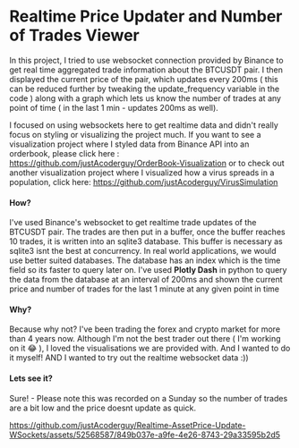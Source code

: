 # Realtime Price Updater and Number of Trades Viewer

In this project, I tried to use websocket connection provided by Binance to get real time aggregated trade information about the BTCUSDT pair. I then displayed the current price of the pair, which updates every 200ms ( this can be reduced further by tweaking the update_frequency variable in the code ) along with a graph which lets us know the number of trades at any point of time ( in the last 1 min - updates 200ms as well).

I focused on using websockets here to get realtime data and didn't really focus on styling or visualizing the project much. If you want to see a visualization project where I styled data from Binance API into an orderbook, please click here :
https://github.com/justAcoderguy/OrderBook-Visualization
or to check out another visualization project where I visualized how a virus spreads in a population, click here:
https://github.com/justAcoderguy/VirusSimulation

#### How?
I've used Binance's websocket to get realtime trade updates of the BTCUSDT pair. The trades are then put in a buffer, once the buffer reaches 10 trades, it is written into an sqlite3 database. This buffer is necessary as sqlite3 isnt the best at concurrency. In real world applications, we would use better suited databases. The database has an index which is the time field so its faster to query later on.
I've used **Plotly Dash** in python to query the data from the database at an interval of 200ms and shown the current price and number of trades for the last 1 minute at any given point in time

#### Why?
Because why not? I've been trading the forex and crypto market for more than 4 years now. Although I'm not the best trader out there ( I'm working on it :joy: ), I loved the visualisations we are 
provided with. And I wanted to do it myself! AND I wanted to try out the realtime websocket data :))
#### Lets see it?
Sure! - Please note this was recorded on a Sunday so the number of trades are a bit low and the price doesnt update as quick. 

https://github.com/justAcoderguy/Realtime-AssetPrice-Update-WSockets/assets/52568587/849b037e-a9fe-4e26-8743-29a33595b2d5
